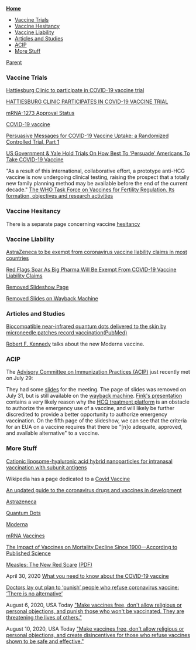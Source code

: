 <!-- START doctoc generated TOC please keep comment here to allow auto update -->
<!-- DON'T EDIT THIS SECTION, INSTEAD RE-RUN doctoc TO UPDATE -->
**[Home](#pages/blog/cv19/index)**

- [Vaccine Trials](#vaccine-trials)
- [Vaccine Hesitancy](#vaccine-hesitancy)
- [Vaccine Liability](#vaccine-liability)
- [Articles and Studies](#articles-and-studies)
- [ACIP](#acip)
- [More Stuff](#more-stuff)

<!-- END doctoc generated TOC please keep comment here to allow auto update -->

[Parent](#pages/blog/cv19/index)

### Vaccine Trials

[Hattiesburg Clinic to participate in COVID-19 vaccine trial](https://www.wdam.com/2020/07/28/hattiesburg-clinic-participating-covid-vaccine-trial/)

[HATTIESBURG CLINIC PARTICIPATES IN COVID-19 VACCINE TRIAL](https://www.hubcityspokes.com/news-hattiesburg/hattiesburg-clinic-participates-covid-19-vaccine-trial)

[mRNA-1273 Approval Status](https://www.drugs.com/history/mrna-1273.html)

[COVID-19 vaccine](https://en.wikipedia.org/wiki/COVID-19_vaccine)

[Persuasive Messages for COVID-19 Vaccine Uptake: a Randomized Controlled Trial, Part 1](https://clinicaltrials.gov/ct2/show/NCT04460703)

[US Government & Yale Hold Trials On How Best To ‘Persuade’ Americans To Take COVID-19 Vaccine](http://www.alt-market.com/index.php/articles/4293-us-government-a-yale-hold-trials-on-how-best-to-persuade-americans-to-take-covid-19-vaccine?utm_source=whatfinger)

"As a result of this international, collaborative effort, a prototype 
anti-HCG vaccine is now undergoing clinical testing, raising the prospect 
that a totally new family planning method may be available before the end 
of the current decade."
[The WHO Task Force on Vaccines for Fertility Regulation. Its formation, objectives and research activities](https://pubmed.ncbi.nlm.nih.gov/1874951/)


### Vaccine Hesitancy

There is a separate page concerning vaccine [hesitancy](#pages/blog/cv19/vx/hesitancy)

### Vaccine Liability

[AstraZeneca to be exempt from coronavirus vaccine liability claims in most countries](https://www.reuters.com/article/us-astrazeneca-results-vaccine-liability-idUSKCN24V2EN)

[Red Flags Soar As Big Pharma Will Be Exempt From COVID-19 Vaccine Liability Claims](https://www.zerohedge.com/political/red-flags-soar-big-pharma-will-be-exempt-covid-19-vaccine-liability-claims)


[Removed Slideshow Page](https://www.cdc.gov/vaccines/acip/meetings/slides-2020-07.html)


[Removed Slides on Wayback Machine](https://web.archive.org/web/20200730163428/https://www.cdc.gov/vaccines/acip/meetings/slides-2020-07.html)


### Articles and Studies

[Biocompatible near-infrared quantum dots delivered to the skin by microneedle patches record vaccination](https://stm.sciencemag.org/content/11/523/eaay7162.short)[(PubMed)](https://pubmed.ncbi.nlm.nih.gov/31852802/)

[Robert F. Kennedy](https://www.instagram.com/p/B_q1jv_nmiX/)
talks about the new Moderna vaccine.

###  ACIP

The [Advisory Committee on Immunization Practices (ACIP)](https://www.cdc.gov/vaccines/acip/meetings/index.html) just recently met on July 29: 

They had some [slides](https://www.cdc.gov/vaccines/acip/meetings/slides-2020-07.html) for the meeting. The page of slides was removed on July 31, but is still available on 
the [wayback machine](https://web.archive.org/web/20200730163428/https://www.cdc.gov/vaccines/acip/meetings/slides-2020-07.html).
[Fink's presentation](https://web.archive.org/web/20200730163601/https://www.cdc.gov/vaccines/acip/meetings/downloads/slides-2020-07/COVID-04-Fink-508.pdf)
contains a very likely reason why the 
[HCQ treatment platform](#pages/blog/cv19/hcq) is an obstacle to authorize 
the emergency use of a vaccine, and will likely be further discredited to 
provide a better opportunity to authorize emergency vaccination.  On the 
fifth page of the slideshow, we can see that the criteria for an EUA on 
a vaccine requires that there be "[n]o adequate, approved, and available 
alternative" to a vaccine.

###  More Stuff

[Cationic liposome-hyaluronic acid hybrid nanoparticles for intranasal vaccination with subunit antigens](https://www.ncbi.nlm.nih.gov/pmc/articles/PMC4430437/)


Wikipedia has a page dedicated to a
[Covid Vaccine](https://en.wikipedia.org/wiki/COVID-19_vaccine)

[An updated guide to the coronavirus drugs and vaccines in development](https://www.statnews.com/2020/03/19/an-updated-guide-to-the-coronavirus-drugs-and-vaccines-in-development/)



[Astrazeneca](#pages/blog/cv19/vx/astra)

[Quantum Dots](#pages/blog/cv19/vx/quantum-dots)

[Moderna](#pages/blog/cv19/vx/moderna)

[mRNA Vaccines](#pages/blog/cv19/vx/mrna-vaccine)


[The Impact of Vaccines on Mortality Decline Since 1900—According to Published Science](https://childrenshealthdefense.org/news/the-impact-of-vaccines-on-mortality-decline-since-1900-according-to-published-science/)

[Measles: The New Red Scare](https://www.foreignpolicyjournal.com/2015/07/31/measles-the-new-red-scare/) [(PDF)](https://www.foreignpolicyjournal.com/wp-content/uploads/2015/07/150731-Bystrianyk-Measles.pdf)

April 30, 2020
[What you need to know about the COVID-19 vaccine](https://www.gatesnotes.com/Health/What-you-need-to-know-about-the-COVID-19-vaccine?WT.tsrc=BGEM)


[Doctors lay out plan to ‘punish’ people who refuse coronavirus vaccine: ‘There is no alternative’](https://www.lifesitenews.com/news/doctors-lay-out-plan-to-punish-people-who-refuse-coronavirus-vaccine-there-is-no-alternative)

August 6, 2020, USA Today
["Make vaccines free, don't allow religious or personal objections, and punish those who won't be vaccinated. They are threatening the lives of others."](https://web.archive.org/web/20200806173738if_/https://www.usatoday.com/story/opinion/2020/08/06/stop-coronavirus-compulsory-universal-vaccination-column/3289948001/)


August 10, 2020, USA Today
["Make vaccines free, don't allow religious or personal objections, and create disincentives for those who refuse vaccines shown to be safe and effective."](https://www.usatoday.com/story/opinion/2020/08/06/stop-coronavirus-compulsory-universal-vaccination-column/3289948001/)


